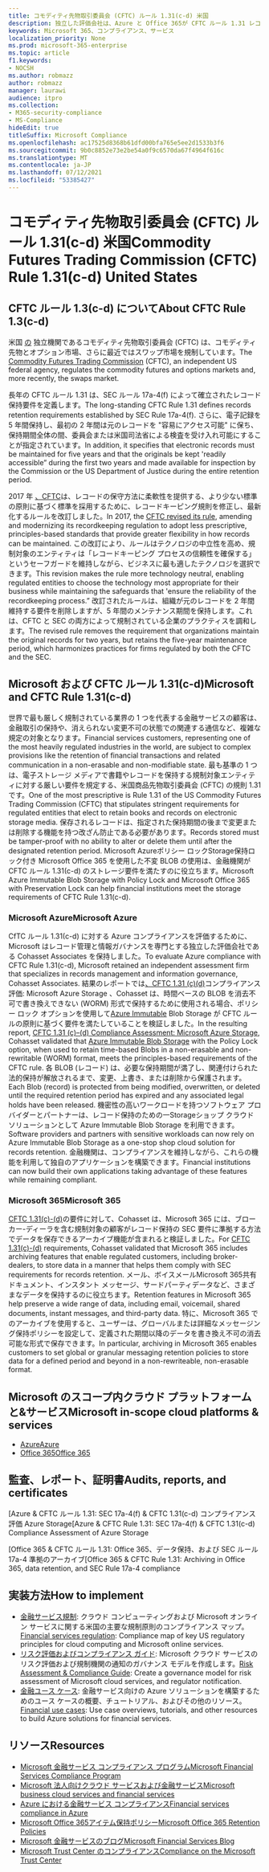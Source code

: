 ```yaml
---
title: コモディティ先物取引委員会 (CFTC) ルール 1.31(c-d) 米国
description: 独立した評価会社は、Azure と Office 365が CFTC ルール 1.31 レコードの保持と不変のストレージ要件を満たすのに役立つ可能性を検証しました。
keywords: Microsoft 365、コンプライアンス、サービス
localization_priority: None
ms.prod: microsoft-365-enterprise
ms.topic: article
f1.keywords:
- NOCSH
ms.author: robmazz
author: robmazz
manager: laurawi
audience: itpro
ms.collection:
- M365-security-compliance
- MS-Compliance
hideEdit: true
titleSuffix: Microsoft Compliance
ms.openlocfilehash: ac17525d8368b61dfd00bfa765e5ee2d1533b3f6
ms.sourcegitcommit: 9b0c8852e73e2be54a0f9c6570da67f4964f616c
ms.translationtype: MT
ms.contentlocale: ja-JP
ms.lasthandoff: 07/12/2021
ms.locfileid: "53385427"
---
```

# <a name="commodity-futures-trading-commission-cftc-rule-131c-d-united-states"></a><span data-ttu-id="3afa7-104">コモディティ先物取引委員会 (CFTC) ルール 1.31(c-d) 米国</span><span class="sxs-lookup"><span data-stu-id="3afa7-104">Commodity Futures Trading Commission (CFTC) Rule 1.31(c-d) United States</span></span>

## <a name="about-cftc-rule-13c-d"></a><span data-ttu-id="3afa7-105">CFTC ルール 1.3(c-d) について</span><span class="sxs-lookup"><span data-stu-id="3afa7-105">About CFTC Rule 1.3(c-d)</span></span>

<span data-ttu-id="3afa7-106">米国 [の](https://www.cftc.gov/) 独立機関であるコモディティ先物取引委員会 (CFTC) は、コモディティ先物とオプション市場、さらに最近ではスワップ市場を規制しています。</span><span class="sxs-lookup"><span data-stu-id="3afa7-106">The [Commodity Futures Trading Commission](https://www.cftc.gov/) (CFTC), an independent US federal agency, regulates the commodity futures and options markets and, more recently, the swaps market.</span></span>  
  
<span data-ttu-id="3afa7-107">長年の CFTC ルール 1.31 は、SEC ルール 17a-4(f) によって確立されたレコード保持要件を定義します。</span><span class="sxs-lookup"><span data-stu-id="3afa7-107">The long-standing CFTC Rule 1.31 defines records retention requirements established by SEC Rule 17a-4(f).</span></span> <span data-ttu-id="3afa7-108">さらに、電子記録を 5 年間保持し、最初の 2 年間は元のレコードを "容易にアクセス可能" に保ち、保持期間全体の間、委員会または米国司法省による検査を受け入れ可能にすることが指定されています。</span><span class="sxs-lookup"><span data-stu-id="3afa7-108">In addition, it specifies that electronic records must be maintained for five years and that the originals be kept 'readily accessible” during the first two years and made available for inspection by the Commission or the US Department of Justice during the entire retention period.</span></span>  
  
<span data-ttu-id="3afa7-109">2017 年 [、CFTC](https://www.cftc.gov/sites/default/files/idc/groups/public/@lrfederalregister/documents/file/2017-11014a.pdf)は、レコードの保守方法に柔軟性を提供する、より少ない標準の原則に基づく標準を採用するために、レコードキーピング規則を修正し、最新化するルールを改訂しました。</span><span class="sxs-lookup"><span data-stu-id="3afa7-109">In 2017, the [CFTC revised its rule](https://www.cftc.gov/sites/default/files/idc/groups/public/@lrfederalregister/documents/file/2017-11014a.pdf), amending and modernizing its recordkeeping regulation to adopt less prescriptive, principles-based standards that provide greater flexibility in how records can be maintained.</span></span> <span data-ttu-id="3afa7-110">この改訂により、ルールはテクノロジの中立性を高め、規制対象のエンティティは「レコードキーピング プロセスの信頼性を確保する」というセーフガードを維持しながら、ビジネスに最も適したテクノロジを選択できます。</span><span class="sxs-lookup"><span data-stu-id="3afa7-110">This revision makes the rule more technology neutral, enabling regulated entities to choose the technology most appropriate for their business while maintaining the safeguards that 'ensure the reliability of the recordkeeping process.”</span></span> <span data-ttu-id="3afa7-111">改訂されたルールは、組織が元のレコードを 2 年間維持する要件を削除しますが、5 年間のメンテナンス期間を保持します。これは、CFTC と SEC の両方によって規制されている企業のプラクティスを調和します。</span><span class="sxs-lookup"><span data-stu-id="3afa7-111">The revised rule removes the requirement that organizations maintain the original records for two years, but retains the five-year maintenance period, which harmonizes practices for firms regulated by both the CFTC and the SEC.</span></span>

## <a name="microsoft-and-cftc-rule-131c-d"></a><span data-ttu-id="3afa7-112">Microsoft および CFTC ルール 1.31(c-d)</span><span class="sxs-lookup"><span data-stu-id="3afa7-112">Microsoft and CFTC Rule 1.31(c-d)</span></span>

<span data-ttu-id="3afa7-113">世界で最も厳しく規制されている業界の 1 つを代表する金融サービスの顧客は、金融取引の保持や、消えられない変更不可の状態での関連する通信など、複雑な規定の対象となります。</span><span class="sxs-lookup"><span data-stu-id="3afa7-113">Financial services customers, representing one of the most heavily regulated industries in the world, are subject to complex provisions like the retention of financial transactions and related communication in a non-erasable and non-modifiable state.</span></span> <span data-ttu-id="3afa7-114">最も基準の 1 つは、電子ストレージ メディアで書籍やレコードを保持する規制対象エンティティに対する厳しい要件を規定する、米国商品先物取引委員会 (CFTC) の規則 1.31 です。</span><span class="sxs-lookup"><span data-stu-id="3afa7-114">One of the most prescriptive is Rule 1.31 of the US Commodity Futures Trading Commission (CFTC) that stipulates stringent requirements for regulated entities that elect to retain books and records on electronic storage media.</span></span> <span data-ttu-id="3afa7-115">保存されるレコードは、指定された保持期間の後まで変更または削除する機能を持つ改ざん防止である必要があります。</span><span class="sxs-lookup"><span data-stu-id="3afa7-115">Records stored must be tamper-proof with no ability to alter or delete them until after the designated retention period.</span></span> <span data-ttu-id="3afa7-116">Microsoft Azureポリシー ロックStorage保持ロック付き Microsoft Office 365 を使用した不変 BLOB の使用は、金融機関が CFTC ルール 1.31(c-d) のストレージ要件を満たすのに役立ちます。</span><span class="sxs-lookup"><span data-stu-id="3afa7-116">Microsoft Azure Immutable Blob Storage with Policy Lock and Microsoft Office 365 with Preservation Lock can help financial institutions meet the storage requirements of CFTC Rule 1.31(c-d).</span></span>

### <a name="microsoft-azure"></a><span data-ttu-id="3afa7-117">Microsoft Azure</span><span class="sxs-lookup"><span data-stu-id="3afa7-117">Microsoft Azure</span></span>

<span data-ttu-id="3afa7-118">CfTC ルール 1.31(c-d) に対する Azure コンプライアンスを評価するために、Microsoft はレコード管理と情報ガバナンスを専門とする独立した評価会社である Cohasset Associates を保持しました。</span><span class="sxs-lookup"><span data-stu-id="3afa7-118">To evaluate Azure compliance with CFTC Rule 1.31(c-d), Microsoft retained an independent assessment firm that specializes in records management and information governance, Cohasset Associates.</span></span> <span data-ttu-id="3afa7-119">結果のレポートでは[、CFTC 1.31 (c)(d)](https://servicetrust.microsoft.com/ViewPage/MSComplianceGuide?command=Download&downloadType=Document&downloadId=19b08fd4-d276-43e8-9461-715981d0ea20&docTab=4ce99610-c9c0-11e7-8c2c-f908a777fa4d_GRC_Assessment_Reports)コンプライアンス評価: Microsoft Azure Storage 、Cohasset は、時間ベースの BLOB を消去不可で書き換えできない (WORM) 形式で保持するために使用される場合、ポリシー ロック オプションを使用して[Azure Immutable](/azure/storage/blobs/storage-blob-immutable-storage) Blob Storage が CFTC ルールの原則に基づく要件を満たしていることを検証しました。</span><span class="sxs-lookup"><span data-stu-id="3afa7-119">In the resulting report, [CFTC 1.31 (c)–(d) Compliance Assessment: Microsoft Azure Storage](https://servicetrust.microsoft.com/ViewPage/MSComplianceGuide?command=Download&downloadType=Document&downloadId=19b08fd4-d276-43e8-9461-715981d0ea20&docTab=4ce99610-c9c0-11e7-8c2c-f908a777fa4d_GRC_Assessment_Reports), Cohasset validated that [Azure Immutable Blob Storage](/azure/storage/blobs/storage-blob-immutable-storage) with the Policy Lock option, when used to retain time-based Blobs in a non-erasable and non-rewritable (WORM) format, meets the principles-based requirements of the CFTC rule.</span></span> <span data-ttu-id="3afa7-120">各 BLOB (レコード) は、必要な保持期間が満了し、関連付けられた法的保持が解放されるまで、変更、上書き、または削除から保護されます。</span><span class="sxs-lookup"><span data-stu-id="3afa7-120">Each Blob (record) is protected from being modified, overwritten, or deleted until the required retention period has expired and any associated legal holds have been released.</span></span> <span data-ttu-id="3afa7-121">機密性の高いワークロードを持つソフトウェア プロバイダーとパートナーは、レコード保持のための一Storageショップ クラウド ソリューションとして Azure Immutable Blob Storage を利用できます。</span><span class="sxs-lookup"><span data-stu-id="3afa7-121">Software providers and partners with sensitive workloads can now rely on Azure Immutable Blob Storage as a one-stop shop cloud solution for records retention.</span></span> <span data-ttu-id="3afa7-122">金融機関は、コンプライアンスを維持しながら、これらの機能を利用して独自のアプリケーションを構築できます。</span><span class="sxs-lookup"><span data-stu-id="3afa7-122">Financial institutions can now build their own applications taking advantage of these features while remaining compliant.</span></span>

### <a name="microsoft-365"></a><span data-ttu-id="3afa7-123">Microsoft 365</span><span class="sxs-lookup"><span data-stu-id="3afa7-123">Microsoft 365</span></span>

<span data-ttu-id="3afa7-124">[CFTC 1.31(c)-(d)](/microsoft-365/compliance/retention-regulatory-requirements#sec-17a-4f-finra-4511c-and-cftc-131c-d)の要件に対して、Cohasset は、Microsoft 365 には、ブローカー-ディーラを含む規制対象の顧客がレコード保持の SEC 要件に準拠する方法でデータを保存できるアーカイブ機能が含まれると検証しました。</span><span class="sxs-lookup"><span data-stu-id="3afa7-124">For [CFTC 1.31(c)-(d)](/microsoft-365/compliance/retention-regulatory-requirements#sec-17a-4f-finra-4511c-and-cftc-131c-d) requirements, Cohasset validated that Microsoft 365 includes archiving features that enable regulated customers, including broker-dealers, to store data in a manner that helps them comply with SEC requirements for records retention.</span></span> <span data-ttu-id="3afa7-125">メール、ボイスメールMicrosoft 365共有ドキュメント、インスタント メッセージ、サードパーティデータなど、さまざまなデータを保持するのに役立ちます。</span><span class="sxs-lookup"><span data-stu-id="3afa7-125">Retention features in Microsoft 365 help preserve a wide range of data, including email, voicemail, shared documents, instant messages, and third-party data.</span></span> <span data-ttu-id="3afa7-126">特に、Microsoft 365 でのアーカイブを使用すると、ユーザーは、グローバルまたは詳細なメッセージング保持ポリシーを設定して、定義された期間以降のデータを書き換え不可の消去可能な形式で保存できます。</span><span class="sxs-lookup"><span data-stu-id="3afa7-126">In particular, archiving in Microsoft 365 enables customers to set global or granular messaging retention policies to store data for a defined period and beyond in a non-rewriteable, non-erasable format.</span></span>

## <a name="microsoft-in-scope-cloud-platforms--services"></a><span data-ttu-id="3afa7-127">Microsoft のスコープ内クラウド プラットフォームと&サービス</span><span class="sxs-lookup"><span data-stu-id="3afa7-127">Microsoft in-scope cloud platforms & services</span></span>

- [<span data-ttu-id="3afa7-128">Azure</span><span class="sxs-lookup"><span data-stu-id="3afa7-128">Azure</span></span>](https://aka.ms/AzureCompliance)
- [<span data-ttu-id="3afa7-129">Office 365</span><span class="sxs-lookup"><span data-stu-id="3afa7-129">Office 365</span></span>](https://aka.ms/o365-compliance-framework)

## <a name="audits-reports-and-certificates"></a><span data-ttu-id="3afa7-130">監査、レポート、証明書</span><span class="sxs-lookup"><span data-stu-id="3afa7-130">Audits, reports, and certificates</span></span>

<span data-ttu-id="3afa7-131">[Azure & CFTC ルール 1.31: SEC 17a-4(f) & CFTC 1.31(c-d) コンプライアンス評価 Azure Storage</span><span class="sxs-lookup"><span data-stu-id="3afa7-131">[Azure & CFTC Rule 1.31: SEC 17a-4(f) & CFTC 1.31(c-d) Compliance Assessment of Azure Storage</span></span>

<span data-ttu-id="3afa7-132">[Office 365 & CFTC ルール 1.31: Office 365、データ保持、および SEC ルール 17a-4 準拠のアーカイブ</span><span class="sxs-lookup"><span data-stu-id="3afa7-132">[Office 365 & CFTC Rule 1.31: Archiving in Office 365, data retention, and SEC Rule 17a-4 compliance</span></span>

## <a name="how-to-implement"></a><span data-ttu-id="3afa7-133">実装方法</span><span class="sxs-lookup"><span data-stu-id="3afa7-133">How to implement</span></span>

- <span data-ttu-id="3afa7-134">[金融サービス規制](https://servicetrust.microsoft.com/ViewPage/TrustDocuments?command=Download&downloadType=Document&downloadId=5b483567-00b0-4d86-96ae-ee887dadb61c&docTab=6d000410-c9e9-11e7-9a91-892aae8839ad_Compliance_Guides): クラウド コンピューティングおよび Microsoft オンライン サービスに関する米国の主要な規制原則のコンプライアンス マップ。</span><span class="sxs-lookup"><span data-stu-id="3afa7-134">[Financial services regulation](https://servicetrust.microsoft.com/ViewPage/TrustDocuments?command=Download&downloadType=Document&downloadId=5b483567-00b0-4d86-96ae-ee887dadb61c&docTab=6d000410-c9e9-11e7-9a91-892aae8839ad_Compliance_Guides): Compliance map of key US regulatory principles for cloud computing and Microsoft online services.</span></span>
- <span data-ttu-id="3afa7-135">[リスク評価およびコンプライアンス ガイド](https://aka.ms/RiskGovernanceGuide): Microsoft クラウド サービスのリスク評価および規制機関の通知のガバナンス モデルを作成します。</span><span class="sxs-lookup"><span data-stu-id="3afa7-135">[Risk Assessment & Compliance Guide](https://aka.ms/RiskGovernanceGuide): Create a governance model for risk assessment of Microsoft cloud services, and regulator notification.</span></span>
- <span data-ttu-id="3afa7-136">[金融ユース ケース](/azure/industry/financial/): 金融サービス向けの Azure ソリューションを構築するためのユース ケースの概要、チュートリアル、およびその他のリソース。</span><span class="sxs-lookup"><span data-stu-id="3afa7-136">[Financial use cases](/azure/industry/financial/): Use case overviews, tutorials, and other resources to build Azure solutions for financial services.</span></span>

## <a name="resources"></a><span data-ttu-id="3afa7-137">リソース</span><span class="sxs-lookup"><span data-stu-id="3afa7-137">Resources</span></span>

- [<span data-ttu-id="3afa7-138">Microsoft 金融サービス コンプライアンス プログラム</span><span class="sxs-lookup"><span data-stu-id="3afa7-138">Microsoft Financial Services Compliance Program</span></span>](https://aka.ms/FSCP-Print)
- [<span data-ttu-id="3afa7-139">Microsoft 法人向けクラウド サービスおよび金融サービス</span><span class="sxs-lookup"><span data-stu-id="3afa7-139">Microsoft business cloud services and financial services</span></span>](https://www.microsoft.com/trustcenter/cloudservices/financialservices)
- [<span data-ttu-id="3afa7-140">Azure における金融サービス コンプライアンス</span><span class="sxs-lookup"><span data-stu-id="3afa7-140">Financial services compliance in Azure</span></span>](https://azure.microsoft.com/resources/videos/azurecon-2015-financial-services-compliance-in-azure/)
- [<span data-ttu-id="3afa7-141">Microsoft Office 365アイテム保持ポリシー</span><span class="sxs-lookup"><span data-stu-id="3afa7-141">Microsoft Office 365 Retention Policies</span></span>](/office365/securitycompliance/retention-policies)
- [<span data-ttu-id="3afa7-142">Microsoft 金融サービスのブログ</span><span class="sxs-lookup"><span data-stu-id="3afa7-142">Microsoft Financial Services Blog</span></span>](https://techcommunity.microsoft.com/t5/Financial-Services-Blog/bg-p/FinancialServicesBlog)
- [<span data-ttu-id="3afa7-143">Microsoft Trust Center のコンプライアンス</span><span class="sxs-lookup"><span data-stu-id="3afa7-143">Compliance on the Microsoft Trust Center</span></span>](https://www.microsoft.com/trust-center/compliance/compliance-overview)
